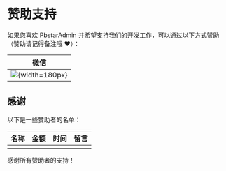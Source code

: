 # 赞助支持

如果您喜欢 PbstarAdmin 并希望支持我们的开发工作，可以通过以下方式赞助（赞助请记得备注哦 ♥）：

| 微信                         |
| ---------------------------- |
| ![](/wxpay.jpg){width=180px} |

## 感谢

以下是一些赞助者的名单：

| 名称 | 金额 | 时间 | 留言 |
| ---- | ---- | ---- | ---- |
|      |      |      |      |

感谢所有赞助者的支持！
